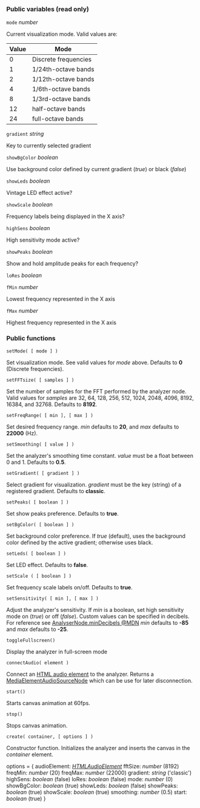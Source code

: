
### Public variables (read only)

`mode` *number*

 Current visualization mode. Valid values are:

 | Value | Mode |
 |-------|------|
 | 0 | Discrete frequencies |
 | 1 | 1/24th-octave bands |
 | 2 | 1/12th-octave bands |
 | 4 | 1/6th-octave bands |
 | 8 | 1/3rd-octave bands |
 | 12 | half-octave bands |
 | 24 | full-octave bands |

`gradient` *string*

Key to currently selected gradient

`showBgColor` *boolean*

Use background color defined by current gradient (*true*) or black (*false*)

`showLeds` *boolean*

Vintage LED effect active?

`showScale` *boolean*

Frequency labels being displayed in the X axis?

`highSens` *boolean*

High sensitivity mode active?

`showPeaks` *boolean*

Show and hold amplitude peaks for each frequency?

`loRes` *boolean*

`fMin` *number*

Lowest frequency represented in the X axis

`fMax` *number*

Highest frequency represented in the X axis


### Public functions

`setMode( [ mode ] )`

Set visualization mode. See valid values for *mode* above. Defaults to **0** (Discrete frequencies).

`setFFTsize( [ samples ] )`

Set the number of samples for the FFT performed by the analyzer node.
Valid values for *samples* are 32, 64, 128, 256, 512, 1024, 2048, 4096, 8192, 16384, and 32768. Defaults to **8192**.

`setFreqRange( [ min ], [ max ] )`

Set desired frequency range. *min* defaults to **20**, and *max* defaults to **22000** (Hz).

`setSmoothing( [ value ] )`

Set the analyzer's smoothing time constant. *value* must be a float between 0 and 1. Defaults to **0.5**.

`setGradient( [ gradient ] )`

Select gradient for visualization. *gradient* must be the key (string) of a registered gradient. Defaults to **classic**.

`setPeaks( [ boolean ] )`

Set show peaks preference. Defaults to **true**.

`setBgColor( [ boolean ] )`

Set background color preference. If *true* (default), uses the background color defined by the active gradient; otherwise uses black.

`setLeds( [ boolean ] )`

Set LED effect. Defaults to **false**.

`setScale ( [ boolean ] )`

Set frequency scale labels on/off. Defaults to **true**.

`setSensitivity( [ min ], [ max ] )`

Adjust the analyzer's sensitivity. If *min* is a boolean, set high sensitivity mode on (*true*) or off (*false*).
Custom values can be specified in decibels. For reference see [AnalyserNode.minDecibels @MDN](https://developer.mozilla.org/en-US/docs/Web/API/AnalyserNode/minDecibels)
*min* defaults to **-85** and *max* defaults to **-25**.

`toggleFullscreen()`

Display the analyzer in full-screen mode

`connectAudio( element )`

Connect an [HTML audio element](https://developer.mozilla.org/en-US/docs/Web/HTML/Element/audio) to the analyzer.
Returns a [MediaElementAudioSourceNode](https://developer.mozilla.org/en-US/docs/Web/API/MediaElementAudioSourceNode) which can be use for later disconnection.

`start()`

Starts canvas animation at 60fps.

`stop()`

Stops canvas animation.

`create( container, [ options ] )`

Constructor function. Initializes the analyzer and inserts the canvas in the *container* element.

options = {
	audioElement: [*HTMLAudioElement*](https://developer.mozilla.org/en-US/docs/Web/API/HTMLAudioElement)
	fftSize: *number* (8192)
	freqMin: *number* (20)
	freqMax: *number* (22000)
	gradient: *string* ('classic')
	highSens: *boolean* (false)
	loRes: *boolean* (false)
	mode: *number* (0)
	showBgColor: *boolean* (true)
	showLeds: *boolean* (false)
	showPeaks: *boolean* (true)
	showScale: *boolean* (true)
	smoothing: *number* (0.5)
	start: *boolean* (true)
}

